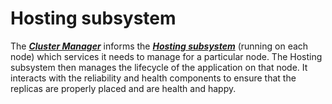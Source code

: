 # Hosting subsystem

The [***Cluster Manager***](https://github.com/Microsoft/service-fabric/tree/f258f7579af9643dac6b1c75c93db9a3bcd28fdd/src/prod/src/Management/ClusterManager) informs the [***Hosting subsystem***](https://github.com/Microsoft/service-fabric/tree/master/src/prod/src/Hosting2) (running on each node) which services it needs to manage for a particular node. The Hosting subsystem then manages the lifecycle of the application on that node. It interacts with the reliability and health components to ensure that the replicas are properly placed and are health and happy.
